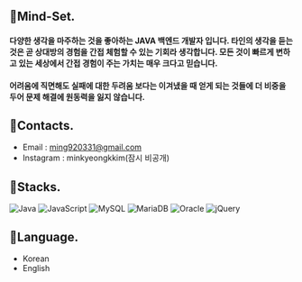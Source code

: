 💬Mind-Set.
----------
#### 다양한 생각을 마주하는 것을 좋아하는 JAVA 백엔드 개발자 입니다. 타인의 생각을 듣는것은 곧 상대방의 경험을 간접 체험할 수 있는 기회라 생각합니다. 모든 것이 빠르게 변하고 있는 세상에서 간접 경험이 주는 가치는 매우 크다고 믿습니다.
#### 어려움에 직면해도 실패에 대한 두려움 보다는 이겨냈을 때 얻게 되는 것들에 더 비중을 두어 문제 해결에 원동력을 잃지 않습니다.

💬Contacts.
-----------------
* Email : ming920331@gmail.com
* Instagram : minkyeongkkim(잠시 비공개)

💬Stacks.
-----------------
![Java](https://img.shields.io/badge/java-%23ED8B00.svg?style=for-the-badge&logo=java&logoColor=white)
![JavaScript](https://img.shields.io/badge/javascript-%23323330.svg?style=for-the-badge&logo=javascript&logoColor=%23F7DF1E)
![MySQL](https://img.shields.io/badge/mysql-%2300f.svg?style=for-the-badge&logo=mysql&logoColor=white)
![MariaDB](https://img.shields.io/badge/MariaDB-003545?style=for-the-badge&logo=mariadb&logoColor=white)
![Oracle](https://img.shields.io/badge/Oracle-F80000?style=for-the-badge&logo=oracle&logoColor=white)
![jQuery](https://img.shields.io/badge/jquery-%230769AD.svg?style=for-the-badge&logo=jquery&logoColor=white)

💬Language.
-----------------
* Korean
* English

